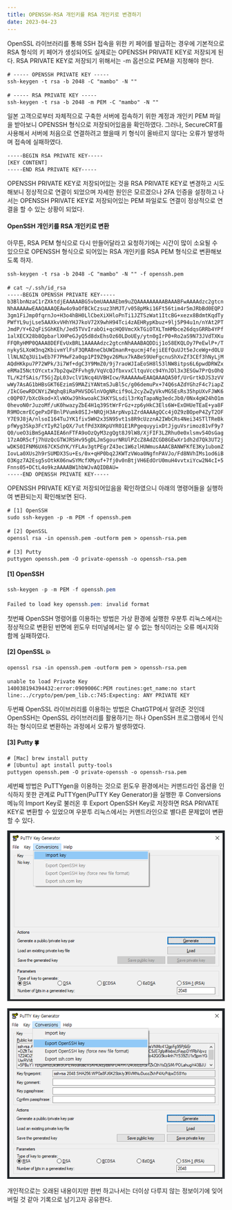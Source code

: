 ```yaml
---
title: OPENSSH-RSA 개인키를 RSA 개인키로 변경하기
date: 2023-04-23
---
```


OpenSSL 라이브러리를 통해 SSH 접속을 위한 키 페어를 발급하는 경우에 기본적으로 RSA 형식의 키 페어가 생성되어도 실제로는 OPENSSH PRIVATE KEY로 저장되게 된다. RSA PRIVATE KEY로 저장되기 위해서는 -m 옵션으로 PEM을 지정해야 한다.

```shell
# ----- OPENSSH PRIVATE KEY -----
ssh-keygen -t rsa -b 2048 -C "mambo" -N ""

# ----- RSA PRIVATE KEY -----
ssh-keygen -t rsa -b 2048 -m PEM -C "mambo" -N ""
```

일본 고객으로부터 자체적으로 구축한 서버에 접속하기 위한 계정과 개인키 PEM 파일을 받아보니 OPENSSH 형식으로 저장되어있음을 확인하였다. 그러나, SecureCRT를 사용해서 서버에 처음으로 연결하려고 했을때 키 형식이 올바르지 않다는 오류가 발생하며 접속에 실패하였다.

```pem
-----BEGIN RSA PRIVATE KEY-----
[KEY CONTENT]
-----END RSA PRIVATE KEY-----
```

OPENSSH PRIVATE KEY로 저장되어있는 것을 RSA PRIVATE KEY로 변경하고 시도해보니 정상적으로 연결이 되었으며 자세한 원인은 모르겠으나 2FA 인증을 설정하고 나서는 OPENSSH PRIVATE KEY로 저장되어있는 PEM 파일로도 연결이 정상적으로 연결을 할 수 있는 상황이 되었다.

#### OpenSSH 개인키를 RSA 개인키로 변환
아무튼, RSA PEM 형식으로 다시 만들어달라고 요청하기에는 시간이 많이 소요될 수 있으므로 OPENSSH 형식으로 되어있는 RSA 개인키를 RSA PEM 형식으로 변환해보도록 하자.

```shell
ssh-keygen -t rsa -b 2048 -C "mambo" -N "" -f openssh.pem

# cat ~/.ssh/id_rsa
-----BEGIN OPENSSH PRIVATE KEY-----
b3BlbnNzaC1rZXktdjEAAAAABG5vbmUAAAAEbm9uZQAAAAAAAAABAAABFwAAAAdzc2gtcn
NhAAAAAwEAAQAAAQEAw4o9aOfBCkCzsuz3hMJT/v058pMki16Ft56tim4r5mJRbBd0EQPJ
3gm1FiJmp0fqrnJo+H3o4hBH0LlCbeXiXHloPnTi1JZTSzWat1ItcBG+xezx8BdmtKqdTy
PWfYL9ujLse5AAXkvVHhYHJ7koV72X9whH94Tci4zAEHRypKbuz+9lj5P94u1n/nYAt2PT
JmdP/Y+62qFiSGhKEh/Jed5TVvIrabOi+qcHQ0VmcXkTGiOTXLTmHMbce26dqsGRRb4YPf
1alXECX28b8QpbarlXHPeGJyQ5d8dxEhsOz60LDoUEy/ytn0gIrP0+Ro2aS9N73JVdTXKu
FFQRyHMP0QAAA8DEFEvUxBRL1AAAAAdzc2gtcnNhAAABAQDDij1o58EKQLOy7PeEwlP+/T
nykySLXoW3nq2KbivmYlFsF3QRA8neCbUWImanR+qucmj4fejiEEfQuUJt5eJceWg+dOLU
llNLNZq3Ui1wEb7F7PHwF2a0qp1PI9Z9gv26Mux7kABeS9UeFgcnuShXvZf3CEf3hNyLjM
AQdHKkpu7P72WPk/3i7Wf+dgC3Y9MmZ0/9j7raoWJIaEoSH8l53lNW8itps6L6pwdDRWZx
eRMaI5NctOYcxtx7bp2qwZFFvhg9/VqVcQJfbxvxCltquVcc94YnJDl3x3ESGw7PrQsOhQ
TL/K2fSAis/T5GjZpL03vclV1Ncq4UVBHIcw/RAAAAAwEAAQAAAQA50f/UrGrtkDJS3zVV
wWy7AsAG1bHBsGKT6EzimS9MAZiYANtmSJuBl5c/g06demuPx+74Q6sAZdYGhzF4c7iapZ
/IkCGewRDCNYiZWqhq8iRaPHVSDGlnVOgNRcif9oL2cyZwZyVkvMG5EsRs35hpUXvFJWK6
c0QP07/bXcOkod+XlvWXwJ9hkwoakC3kKYSLsdil3rKqTapaNg3edcJb0/0Nx4gW24hO1m
0hevoN0rJuzoMf/uK0hwazyZbE4H1q39StWrFrGz+zp6yHkC3Els6W+ExOHUeTEaE+ya8F
R9MOcmrECgePxDFBnlPVumk0SIJ+NRQjH3ArpNvp1ZrdAAAAgQCc4jOZ9zBOpeP4ZyT2OF
Y7E9J8jA/nlsoI164TuJYK1fiv5WH2x3SN95vt1s8R9cUzznA2IWbCRs4Nei34STlTReBk
pfWyg3Skp3FcYIyR2lpQX/7utfPd3X8KpUYR01E1RPgequyyixDtJjguVsrimoz81vF9y7
Q0/ueO3iBmSgAAAIEA6nFTFA9oOzQyM3zgQgt8J9lW8/XjFIF3LZRhu0e0xlsmv54OsGag
17zAOR5cfj7hUzQcGTWJRSHv95gDLJmSgourNRUlPZcZ8AdZCGD8GEwXr1dh2d7Qk3UT2j
wDKS0IFNM6UX67CKSdYK/YFLAv3gtPEgrZ43ec1W6zlHUWmusAAACBANWFKfE3Ky1ubomZ
IovLa0XUs2h9rSUMDX3Su+Es/0x+qHP0bq2JKWTzVWoa0NgfnPAVJo/Fd8NVhIMs1od6iB
O3Kgz7A2Esg5sOtkK06nwSYMcfXMyuf+7fj0v0nBtjVH6EdOrU0muH4vvtxiYcw2N4cI+5
Fnns05+DCtL4o9kzAAAABW1hbWJvAQIDBAU=
-----END OPENSSH PRIVATE KEY-----
```

OPENSSH PRIVATE KEY로 저장되어있음을 확인하였으니 아래의 명령어들을 실행하여 변환되는지 확인해보면 된다.

```shell
# [1] OpenSSH
sudo ssh-keygen -p -m PEM -f openssh.pem

# [2] OpenSSL
openssl rsa -in openssh.pem -outform pem > openssh-rsa.pem

# [3] Putty
puttygen openssh.pem -O private-openssh -o openssh-rsa.pem
```

#### [1] OpenSSH
```powershell Windows Terminal
ssh-keygen -p -m PEM -f openssh.pem

Failed to load key openssh.pem: invalid format
```

첫번째 OpenSSH 명령어를 이용하는 방법은 가상 환경에 실행한 우분투 리눅스에서는 정상적으로 변환된 반면에 윈도우 터미널에서는 알 수 없는 형식이라는 오류 메시지와 함께 실패하였다.

#### [2] OpenSSL 💥
```shell
openssl rsa -in openssh.pem -outform pem > openssh-rsa.pem

unable to load Private Key
140038194394432:error:0909006C:PEM routines:get_name:no start line:../crypto/pem/pem_lib.c:745:Expecting: ANY PRIVATE KEY
```

두번째 OpenSSL 라이브러리를 이용하는 방법은 ChatGTP에서 알려준 것인데 OpenSSH는 OpenSSL 라이브러리를 활용하기는 하나 OpenSSH 프로그램에서 인식하는 형식이므로 변환하는 과정에서 오류가 발생하였다.

#### [3] Putty 🍀
```shell
# [Mac] brew install putty
# [Ubuntu] apt install putty-tools
puttygen openssh.pem -O private-openssh -o openssh-rsa.pem
```

세번째 방법은 PuTTYgen을 이용하는 것으로 윈도우 환경에서는 커맨드라인 옵션을 인식하지 못한 관계로 PuTTYgen(PuTTY Key Generator)을 실행한 후 Conversions 메뉴의 Import Key로 불러온 후 Export OpenSSH Key로 저장하면 RSA PRIVATE KEY로 변환할 수 있었으며 우분투 리눅스에서는 커맨드라인으로 별다른 문제없이 변환할 수 있다.

![Conversions > Import Key](/images/posts/convert-openssh-private-to-rsa/01.png)

![Conversions > Export OpenSSH Key](/images/posts/convert-openssh-private-to-rsa/02.png)

개인적으로는 오래된 내용이지만 한번 하고나서는 더이상 다루지 않는 정보이기에 잊어버릴 것 같아 기록으로 남기고자 공유한다.